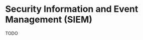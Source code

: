 # Security Information and Event Management (SIEM)

<!--
https://github.com/matanolabs/matano
-->

TODO
